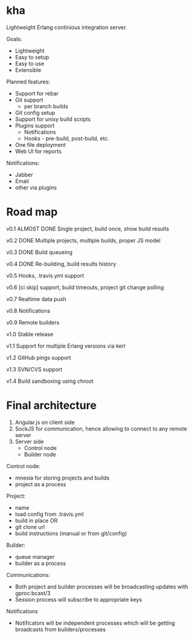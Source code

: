kha
===

Lightweight Erlang continious integration server.

Goals:

* Lightweight
* Easy to setup
* Easy to use
* Extensible

Planned features:

* Support for rebar
* Git support
  * per branch builds
 * Git config setup
* Support for unixy build scripts
* Plugins support
  * Notifications
  * Hooks - pre-build, post-build, etc.
* One file deployment
* Web UI for reports

Notifications:
* Jabber
* Email
* other via plugins

Road map
========

v0.1 ALMOST DONE
Single project, build once, show build results

v0.2 DONE
Multiple projects, multiple builds, proper JS model

v0.3 DONE
Build queueing

v0.4 DONE
Re-building, build results history

v0.5
Hooks, .travis.yml support

v0.6
[ci skip] support, build timeouts, project git change polling

v0.7
Realtime data push

v0.8
Notifications

v0.9
Remote builders

v1.0
Stable release

v1.1
Support for multiple Erlang versions via kerl

v1.2
GitHub pings support

v1.3
SVN/CVS support

v1.4
Build sandboxing using chroot

Final architecture
==================

1. Angular.js on client side
2. SockJS for communication, hence allowing to connect to any remote server
3. Server side
   * Control node
   * Builder node

Control node:
* mnesia for storing projects and builds
* project as a process

Project:
* name
* load config from .travis.yml
* build in place OR
* git clone url
* build instructions (manual or from git/config)

Builder:
* queue manager
* builder as a process

Communications:
* Both project and builder processes will be broadcasting updates with
gproc:bcast/3
* Session process will subscribe to appropriate keys

Notifications
* Notificators will be independent processes which will be getting
broadcasts from builders/processes

